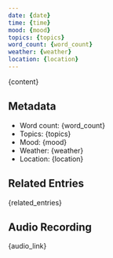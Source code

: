 ```yaml
---
date: {date}
time: {time}
mood: {mood}
topics: {topics}
word_count: {word_count}
weather: {weather}
location: {location}
---
```


{content}

## Metadata

- Word count: {word_count}
- Topics: {topics}
- Mood: {mood}
- Weather: {weather}
- Location: {location}

## Related Entries

{related_entries}

## Audio Recording

{audio_link}
